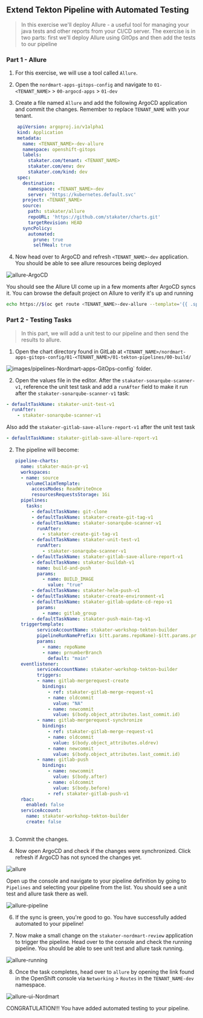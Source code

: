 ## Extend Tekton Pipeline with Automated Testing

> In this exercise we'll deploy Allure - a useful tool for managing your java tests and other reports from your CI/CD server. The exercise is in two parts: first we'll deploy Allure using GitOps and then add the tests to our pipeline

### Part 1 - Allure 

1. For this exercise, we will use a tool called `Allure`.

2. Open the `nordmart-apps-gitops-config` and navigate to `01-<TENANT_NAME>` > `00-argocd-apps` > `01-dev`

3. Create a file named `Allure` and add the following ArgoCD application and commit the changes. Remember to replace `TENANT_NAME` with your tenant.

```yaml
    apiVersion: argoproj.io/v1alpha1
    kind: Application
    metadata:
      name: <TENANT_NAME>-dev-allure
      namespace: openshift-gitops
      labels:
        stakater.com/tenant: <TENANT_NAME>
        stakater.com/env: dev
        stakater.com/kind: dev         
    spec:
      destination:
        namespace: <TENANT_NAME>-dev
        server: 'https://kubernetes.default.svc'
      project: <TENANT_NAME> 
      source:
        path: stakater/allure
        repoURL: 'https://github.com/stakater/charts.git'
        targetRevision: HEAD
      syncPolicy:
        automated:
          prune: true
          selfHeal: true
```

4. Now head over to ArgoCD and refresh `<TENANT_NAME>-dev` application. You should be able to see allure resources being deployed

![allure-ArgoCD](./images/allure-argocd.png)

You should see the Allure UI come up in a few moments after ArgoCD syncs it. You can browse the default project on Allure to verify it's up and running

```bash
echo https://$(oc get route <TENANT_NAME>-dev-allure --template='{{ .spec.host }}' -n ${TENANT_NAME}-dev)/allure-docker-service/projects/default/reports/latest/index.html
```

### Part 2 - Testing Tasks

> In this part, we will add a unit test to our pipeline and then send the results to allure.

1.  Open the chart directory found in GitLab at `<TENANT_NAME>/nordmart-apps-gitops-config/01-<TENANT_NAME>/01-tekton-pipelines/00-build/`

![images/pipelines-Nordmart-apps-GitOps-config](images/pipelines-nordmart-apps-gitops-config.png)` folder.

2. Open the values file in the editor. After the `stakater-sonarqube-scanner-v1`, reference the unit test task and add a `runAfter` field to make it run after the `stakater-sonarqube-scanner-v1` task:

```yaml
- defaultTaskName: stakater-unit-test-v1
  runAfter:
    - stakater-sonarqube-scanner-v1
```
Also add the `stakater-gitlab-save-allure-report-v1` after the unit test task
```yaml
- defaultTaskName: stakater-gitlab-save-allure-report-v1
```

2. The pipeline will become:

   ```yaml
   pipeline-charts:
     name: stakater-main-pr-v1
     workspaces:
     - name: source
       volumeClaimTemplate:
         accessModes: ReadWriteOnce
         resourcesRequestsStorage: 1Gi
     pipelines:
       tasks:
         - defaultTaskName: git-clone
         - defaultTaskName: stakater-create-git-tag-v1
         - defaultTaskName: stakater-sonarqube-scanner-v1
           runAfter:
             - stakater-create-git-tag-v1
         - defaultTaskName: stakater-unit-test-v1
           runAfter: 
             - stakater-sonarqube-scanner-v1
         - defaultTaskName: stakater-gitlab-save-allure-report-v1
         - defaultTaskName: stakater-buildah-v1
           name: build-and-push
           params:
             - name: BUILD_IMAGE
               value: "true"
         - defaultTaskName: stakater-helm-push-v1
         - defaultTaskName: stakater-create-environment-v1
         - defaultTaskName: stakater-gitlab-update-cd-repo-v1
           params: 
             - name: gitlab_group
         - defaultTaskName: stakater-push-main-tag-v1
     triggertemplate:
           serviceAccountName: stakater-workshop-tekton-builder
           pipelineRunNamePrefix: $(tt.params.repoName)-$(tt.params.prnumberBranch)
           params:
             - name: repoName
             - name: prnumberBranch
               default: "main"
     eventlistener:
           serviceAccountName: stakater-workshop-tekton-builder
           triggers:
           - name: gitlab-mergerequest-create
             bindings:
               - ref: stakater-gitlab-merge-request-v1
               - name: oldcommit
                 value: "NA"
               - name: newcommit
                 value: $(body.object_attributes.last_commit.id)
           - name: gitlab-mergerequest-synchronize
             bindings:
               - ref: stakater-gitlab-merge-request-v1
               - name: oldcommit
                 value: $(body.object_attributes.oldrev)
               - name: newcommit
                 value: $(body.object_attributes.last_commit.id)
           - name: gitlab-push
             bindings:
               - name: newcommit
                 value: $(body.after)
               - name: oldcommit
                 value: $(body.before)
               - ref: stakater-gitlab-push-v1
     rbac:
       enabled: false
     serviceAccount:
       name: stakater-workshop-tekton-builder
       create: false
        
   ```

4. Commit the changes.


5. Now open ArgoCD and check if the changes were synchronized. Click refresh if ArgoCD has not synced the changes yet.

![allure](./images/allure-argocd.png)

Open up the console and navigate to your pipeline definition by going to `Pipelines` and selecting your pipeline from the list. You should see a unit test and allure task there as well.

![allure-pipeline](./images/allure-pipeline.png)

6. If the sync is green, you're good to go. You have successfully added automated to your pipeline!

7. Now make a small change on the `stakater-nordmart-review` application to trigger the pipeline. Head over to the console and check the running pipeline. You should be able to see unit test and allure task running.

![allure-running](./images/allure-running.png)

8. Once the task completes, head over to `allure` by opening the link found in the OpenShift console via `Networking` > `Routes` in the `TENANT_NAME-dev` namespace.

![allure-ui-Nordmart](./images/allure-ui-nordmart.png)

CONGRATULATION!!! You have added automated testing to your pipeline.
